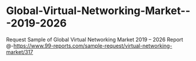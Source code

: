 # Global-Virtual-Networking-Market---2019-2026
 Request Sample of Global Virtual Networking Market 2019 – 2026 Report @-https://www.99-reports.com/sample-request/virtual-networking-market/317

